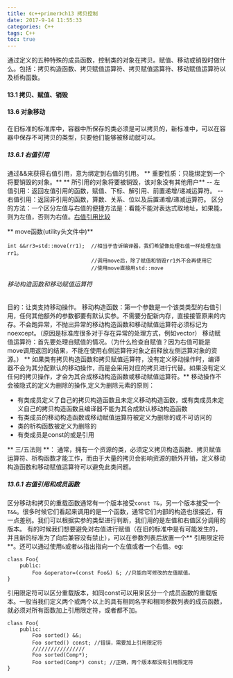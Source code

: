 ```yaml
---
title: 《c++primer》ch13 拷贝控制
date: 2017-9-14 11:55:33
categories: C++
tags: C++
toc: true
---
```

通过定义的五种特殊的成员函数，控制类的对象在拷贝。赋值、移动或销毁时做什么。包括：拷贝构造函数、拷贝赋值运算符、拷贝赋值运算符、移动赋值运算符以及析构函数。
#### 13.1 拷贝、赋值、销毁
#### 13.6 对象移动
在旧标准的标准库中，容器中所保存的类必须是可以拷贝的，新标准中，可以在容器中保存不可拷贝的类型，只要他们能够被移动就可以。
##### 13.6.1 右值引用
通过&&来获得右值引用，意为绑定到右值的引用。
** 重要性质：只能绑定到一个将要销毁的对象。**
** 所引用的对象将要被销毁，该对象没有其他用户**
-- 左值引用：返回左值引用的函数，赋值、下标、解引用、前置递增/递减运算符。
-- 右值引用：返回非引用的函数，算数、关系、位以及后置递增/递减运算符。
区分的方法：一个区分左值与右值的便捷方法是：看能不能对表达式取地址，如果能，则为左值，否则为右值。[右值引用比较](http://blog.csdn.net/yapian8/article/details/42341307)

** move函数(utility头文件中)**
```
int &&rr3=std::move(rr1);  //相当于告诉编译器，我们希望像处理右值一样处理左值rr1。
                           //调用move后，除了赋值和销毁rr1外不会再使用它
                           //使用move直接用std::move
```

###### 移动构造函数和移动赋值运算符
目的：让类支持移动操作。
移动构造函数：第一个参数是一个该类类型的右值引用，任何其他额外的参数都要有默认实参。不需要分配新内存，直接接管原来的内存。不会跑异常，不抛出异常的移动构造函数和移动赋值运算符必须标记为noexcept。（原因是标准库很多对于存在异常的处理方式，例如vector）
移动赋值运算符：首先要处理自赋值的情况。（为什么检查自赋值？因为右值可能是move调用返回的结果，不能在使用右侧运算符对象之前释放左侧运算对象的资源。）
** 如果类有拷贝构造函数和拷贝赋值运算符，没有定义移动操作时，编译器不会为其分配默认的移动操作，而是会采用对应的拷贝进行代替。如果没有定义任何的拷贝操作，才会为其合成移动构造函数或移动赋值运算符。**
移动操作不会被隐式的定义为删除的操作,定义为删除元素的原则：
- 有类成员定义了自己的拷贝构造函数且未定义移动构造函数，或有类成员未定义自己的拷贝构造函数且编译器不能为其合成默认移动构造函数
- 有类成员的移动构造函数或移动赋值运算符被定义为删除的或不可访问的
- 类的析构函数被定义为删除的
- 有类成员是const的或是引用

** 三/五法则 **：
通常，拥有一个资源的类，必须定义拷贝构造函数、拷贝赋值运算符、析构函数才能工作，而由于大量的拷贝会影响资源的额外开销，定义移动构造函数和移动赋值运算符可以避免此类问题。
##### 13.6.1 右值引用和成员函数
区分移动和拷贝的重载函数通常有一个版本接受`const T&`，另一个版本接受一个`T&&`。很多时候它们看起来调用的是一个函数，通常它们内部的构造也很接近，有一点差别。我们可以根据实参的类型进行判断，我们用的是左值和右值区分调用的版本。
有的时候我们想要避免对右值进行赋值（在旧的标准中是有可能发生的，并且新的标准为了向后兼容没有禁止），可以在参数列表后放置一个** 引用限定符**。还可以通过使用`&`或者`&&`指出指向一个左值或者一个右值。eg:
```
class Foo{
    public:
        Foo &operator=(const Foo&) &; //只能向可修改的左值赋值。
}
```
引用限定符可以区分重载版本，如同const可以用来区分一个成员函数的重载版本。一般当我们定义两个或两个以上的具有相同名字和相同参数列表的成员函数，就必须对所有函数加上引用限定符，或者都不加。
```
class Foo{
    public:
        Foo sorted() &&;
        Foo sorted() const; //错误，需要加上引用限定符
        /////////////////
        Foo sorted(Comp*);
        Foo sorted(Comp*) const; //正确，两个版本都没有引用限定符
}
```

